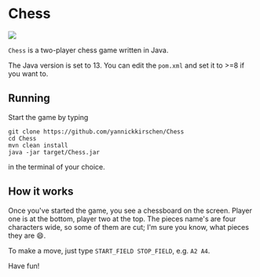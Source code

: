 # Chess

[![](https://api.dependabot.com/badges/status?host=github&repo=yannickkirschen/chess)](https://dependabot.com)

`Chess` is a two-player chess game written in Java.

The Java version is set to 13. You can edit the `pom.xml` and set it to >=8 if you want to.

## Running

Start the game by typing

```
git clone https://github.com/yannickkirschen/Chess
cd Chess
mvn clean install
java -jar target/Chess.jar
```

in the terminal of your choice.

## How it works

Once you've started the game, you see a chessboard on the screen. Player one is at the bottom, player two at the top. The pieces name's are four characters wide, so some of them are cut; I'm sure you know, what pieces they are :smile:.

To make a move, just type `START_FIELD STOP_FIELD`, e.g. `A2 A4`.

Have fun!
